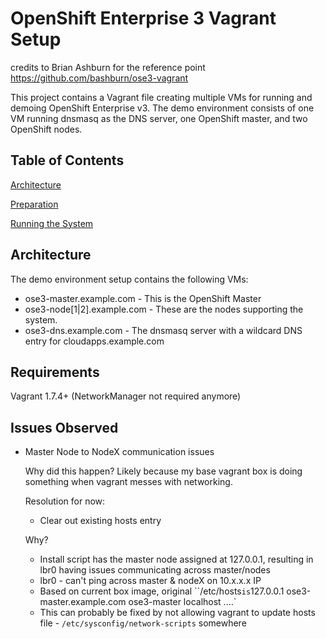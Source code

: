 # OpenShift Enterprise 3 Vagrant Setup

credits to Brian Ashburn for the reference point
https://github.com/bashburn/ose3-vagrant

This project contains a Vagrant file creating multiple VMs for running and demoing OpenShift Enterprise v3.
The demo environment consists of one VM running dnsmasq as the DNS server, one OpenShift master, and two OpenShift
nodes.

## Table of Contents

[Architecture](#architecture)

[Preparation](#preparation)

[Running the System](#running-the-system)


## Architecture

The demo environment setup contains the following VMs:
- ose3-master.example.com - This is the OpenShift Master
- ose3-node[1|2].example.com - These are the nodes supporting the system.
- ose3-dns.example.com - The dnsmasq server with a wildcard DNS entry for cloudapps.example.com

## Requirements

Vagrant 1.7.4+ (NetworkManager not required anymore)

## Issues Observed

* Master Node to NodeX communication issues 

    Why did this happen?  Likely because my base vagrant box is doing something when vagrant messes with networking.

    Resolution for now: 

    - Clear out existing hosts entry 
    
    Why?
    
    - Install script has the master node assigned at 127.0.0.1, resulting in lbr0 having issues communicating across master/nodes
    - lbr0 - can't ping across master & nodeX on 10.x.x.x IP 
    - Based on current box image, original ``/etc/hosts` is `127.0.0.1 ose3-master.example.com ose3-master localhost ....`
    - This can probably be fixed by not allowing vagrant to update hosts file - `/etc/sysconfig/network-scripts` somewhere

